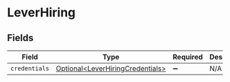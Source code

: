 # LeverHiring


## Fields

| Field                                                                              | Type                                                                               | Required                                                                           | Description                                                                        |
| ---------------------------------------------------------------------------------- | ---------------------------------------------------------------------------------- | ---------------------------------------------------------------------------------- | ---------------------------------------------------------------------------------- |
| `credentials`                                                                      | [Optional\<LeverHiringCredentials>](../../models/shared/LeverHiringCredentials.md) | :heavy_minus_sign:                                                                 | N/A                                                                                |